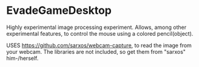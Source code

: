 # EvadeGameDesktop

Highly experimental image processing experiment.
Allows, among other experimental features, to control the mouse using a colored pencil(object).

USES https://github.com/sarxos/webcam-capture, to read the image from your webcam.
    The libraries are not included, so get them from "sarxos" him-/herself.